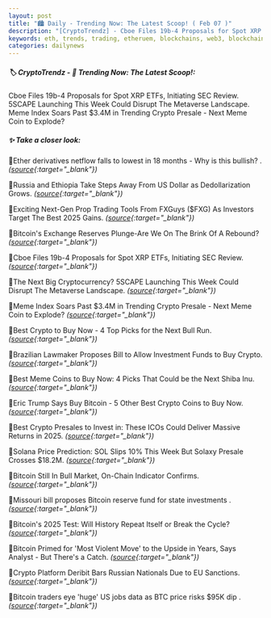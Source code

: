 ```yaml
---
layout: post
title: "🏙️ Daily - Trending Now: The Latest Scoop! ( Feb 07 )"
description: "[CryptoTrendz] - Cboe Files 19b-4 Proposals for Spot XRP ETFs, Initiating SEC Review. 5SCAPE Launching This Week Could Disrupt The Metaverse Landscape. Meme Index Soars Past $3.4M in Trending Crypto Presale - Next Meme Coin to Explode?"
keywords: eth, trends, trading, etheruem, blockchains, web3, blockchain, dapps, crypto, bitcoin
categories: dailynews
---
```


##### 🏷️  CryptoTrendz - 📌 *Trending Now: The Latest Scoop!:*

Cboe Files 19b-4 Proposals for Spot XRP ETFs, Initiating SEC Review. 5SCAPE Launching This Week Could Disrupt The Metaverse Landscape. Meme Index Soars Past $3.4M in Trending Crypto Presale - Next Meme Coin to Explode?

##### ✨ *Take a closer look:*


🔹Ether derivatives netflow falls to lowest in 18 months - Why is this bullish? . *([source](https://s.avyag.com/z93b){:target="_blank"})*

🔹Russia and Ethiopia Take Steps Away From US Dollar as Dedollarization Grows. *([source](https://s.avyag.com/d6yx){:target="_blank"})*

🔹Exciting Next-Gen Prop Trading Tools From FXGuys ($FXG) As Investors Target The Best 2025 Gains. *([source](https://s.avyag.com/i48t){:target="_blank"})*

🔹Bitcoin's Exchange Reserves Plunge-Are We On The Brink Of A Rebound? *([source](https://s.avyag.com/3sm8){:target="_blank"})*

🔹Cboe Files 19b-4 Proposals for Spot XRP ETFs, Initiating SEC Review. *([source](https://s.avyag.com/pm6d){:target="_blank"})*

🔹The Next Big Cryptocurrency? 5SCAPE Launching This Week Could Disrupt The Metaverse Landscape. *([source](https://s.avyag.com/5agz){:target="_blank"})*

🔹Meme Index Soars Past $3.4M in Trending Crypto Presale - Next Meme Coin to Explode? *([source](https://s.avyag.com/ab7o){:target="_blank"})*

🔹Best Crypto to Buy Now - 4 Top Picks for the Next Bull Run. *([source](https://s.avyag.com/eaof){:target="_blank"})*

🔹Brazilian Lawmaker Proposes Bill to Allow Investment Funds to Buy Crypto. *([source](https://s.avyag.com/rhek){:target="_blank"})*

🔹Best Meme Coins to Buy Now: 4 Picks That Could be the Next Shiba Inu. *([source](https://s.avyag.com/55xp){:target="_blank"})*

🔹Eric Trump Says Buy Bitcoin - 5 Other Best Crypto Coins to Buy Now. *([source](https://s.avyag.com/kqy5){:target="_blank"})*

🔹Best Crypto Presales to Invest in: These ICOs Could Deliver Massive Returns in 2025. *([source](https://s.avyag.com/p9pf){:target="_blank"})*

🔹Solana Price Prediction: SOL Slips 10% This Week But Solaxy Presale Crosses $18.2M. *([source](https://s.avyag.com/97tq){:target="_blank"})*

🔹Bitcoin Still In Bull Market, On-Chain Indicator Confirms. *([source](https://s.avyag.com/nhzk){:target="_blank"})*

🔹Missouri bill proposes Bitcoin reserve fund for state investments . *([source](https://s.avyag.com/l7ty){:target="_blank"})*

🔹Bitcoin's 2025 Test: Will History Repeat Itself or Break the Cycle? *([source](https://s.avyag.com/xc14){:target="_blank"})*

🔹Bitcoin Primed for 'Most Violent Move' to the Upside in Years, Says Analyst - But There's a Catch. *([source](https://s.avyag.com/1pul){:target="_blank"})*

🔹Crypto Platform Deribit Bars Russian Nationals Due to EU Sanctions. *([source](https://s.avyag.com/qwid){:target="_blank"})*

🔹Bitcoin traders eye &#039;huge&#039; US jobs data as BTC price risks $95K dip . *([source](https://s.avyag.com/r1mx){:target="_blank"})*
